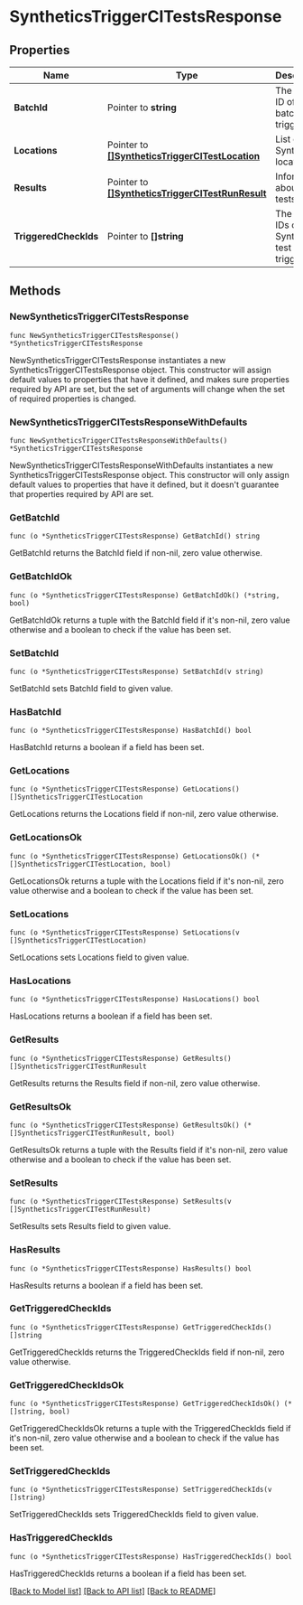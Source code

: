 # SyntheticsTriggerCITestsResponse

## Properties

Name | Type | Description | Notes
---- | ---- | ----------- | ------
**BatchId** | Pointer to **string** | The public ID of the batch triggered. | [optional] 
**Locations** | Pointer to [**[]SyntheticsTriggerCITestLocation**](SyntheticsTriggerCITestLocation.md) | List of Synthetics locations. | [optional] 
**Results** | Pointer to [**[]SyntheticsTriggerCITestRunResult**](SyntheticsTriggerCITestRunResult.md) | Information about the tests runs. | [optional] 
**TriggeredCheckIds** | Pointer to **[]string** | The public IDs of the Synthetics test triggered. | [optional] 

## Methods

### NewSyntheticsTriggerCITestsResponse

`func NewSyntheticsTriggerCITestsResponse() *SyntheticsTriggerCITestsResponse`

NewSyntheticsTriggerCITestsResponse instantiates a new SyntheticsTriggerCITestsResponse object.
This constructor will assign default values to properties that have it defined,
and makes sure properties required by API are set, but the set of arguments
will change when the set of required properties is changed.

### NewSyntheticsTriggerCITestsResponseWithDefaults

`func NewSyntheticsTriggerCITestsResponseWithDefaults() *SyntheticsTriggerCITestsResponse`

NewSyntheticsTriggerCITestsResponseWithDefaults instantiates a new SyntheticsTriggerCITestsResponse object.
This constructor will only assign default values to properties that have it defined,
but it doesn't guarantee that properties required by API are set.

### GetBatchId

`func (o *SyntheticsTriggerCITestsResponse) GetBatchId() string`

GetBatchId returns the BatchId field if non-nil, zero value otherwise.

### GetBatchIdOk

`func (o *SyntheticsTriggerCITestsResponse) GetBatchIdOk() (*string, bool)`

GetBatchIdOk returns a tuple with the BatchId field if it's non-nil, zero value otherwise
and a boolean to check if the value has been set.

### SetBatchId

`func (o *SyntheticsTriggerCITestsResponse) SetBatchId(v string)`

SetBatchId sets BatchId field to given value.

### HasBatchId

`func (o *SyntheticsTriggerCITestsResponse) HasBatchId() bool`

HasBatchId returns a boolean if a field has been set.

### GetLocations

`func (o *SyntheticsTriggerCITestsResponse) GetLocations() []SyntheticsTriggerCITestLocation`

GetLocations returns the Locations field if non-nil, zero value otherwise.

### GetLocationsOk

`func (o *SyntheticsTriggerCITestsResponse) GetLocationsOk() (*[]SyntheticsTriggerCITestLocation, bool)`

GetLocationsOk returns a tuple with the Locations field if it's non-nil, zero value otherwise
and a boolean to check if the value has been set.

### SetLocations

`func (o *SyntheticsTriggerCITestsResponse) SetLocations(v []SyntheticsTriggerCITestLocation)`

SetLocations sets Locations field to given value.

### HasLocations

`func (o *SyntheticsTriggerCITestsResponse) HasLocations() bool`

HasLocations returns a boolean if a field has been set.

### GetResults

`func (o *SyntheticsTriggerCITestsResponse) GetResults() []SyntheticsTriggerCITestRunResult`

GetResults returns the Results field if non-nil, zero value otherwise.

### GetResultsOk

`func (o *SyntheticsTriggerCITestsResponse) GetResultsOk() (*[]SyntheticsTriggerCITestRunResult, bool)`

GetResultsOk returns a tuple with the Results field if it's non-nil, zero value otherwise
and a boolean to check if the value has been set.

### SetResults

`func (o *SyntheticsTriggerCITestsResponse) SetResults(v []SyntheticsTriggerCITestRunResult)`

SetResults sets Results field to given value.

### HasResults

`func (o *SyntheticsTriggerCITestsResponse) HasResults() bool`

HasResults returns a boolean if a field has been set.

### GetTriggeredCheckIds

`func (o *SyntheticsTriggerCITestsResponse) GetTriggeredCheckIds() []string`

GetTriggeredCheckIds returns the TriggeredCheckIds field if non-nil, zero value otherwise.

### GetTriggeredCheckIdsOk

`func (o *SyntheticsTriggerCITestsResponse) GetTriggeredCheckIdsOk() (*[]string, bool)`

GetTriggeredCheckIdsOk returns a tuple with the TriggeredCheckIds field if it's non-nil, zero value otherwise
and a boolean to check if the value has been set.

### SetTriggeredCheckIds

`func (o *SyntheticsTriggerCITestsResponse) SetTriggeredCheckIds(v []string)`

SetTriggeredCheckIds sets TriggeredCheckIds field to given value.

### HasTriggeredCheckIds

`func (o *SyntheticsTriggerCITestsResponse) HasTriggeredCheckIds() bool`

HasTriggeredCheckIds returns a boolean if a field has been set.


[[Back to Model list]](../README.md#documentation-for-models) [[Back to API list]](../README.md#documentation-for-api-endpoints) [[Back to README]](../README.md)


